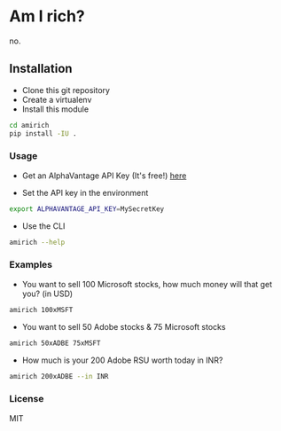 # Am I rich?

no.

## Installation

* Clone this git repository
* Create a virtualenv
* Install this module
```bash
cd amirich
pip install -IU .
```

### Usage
* Get an AlphaVantage API Key (It's free!) [here](https://www.alphavantage.co/support/#api-key) 

* Set the API key in the environment
```bash
export ALPHAVANTAGE_API_KEY=MySecretKey
```

* Use the CLI
```bash
amirich --help
```

### Examples
* You want to sell 100 Microsoft stocks, how much money will that get you? (in USD)
```bash
amirich 100xMSFT
```

* You want to sell 50 Adobe stocks & 75 Microsoft stocks
```bash
amirich 50xADBE 75xMSFT
```

* How much is your 200 Adobe RSU worth today in INR?
```bash
amirich 200xADBE --in INR
```

### License
MIT